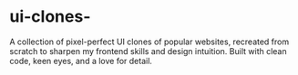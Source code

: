 # ui-clones-
A collection of pixel-perfect UI clones of popular websites, recreated from scratch to sharpen my frontend skills and design intuition. Built with clean code, keen eyes, and a love for detail.
